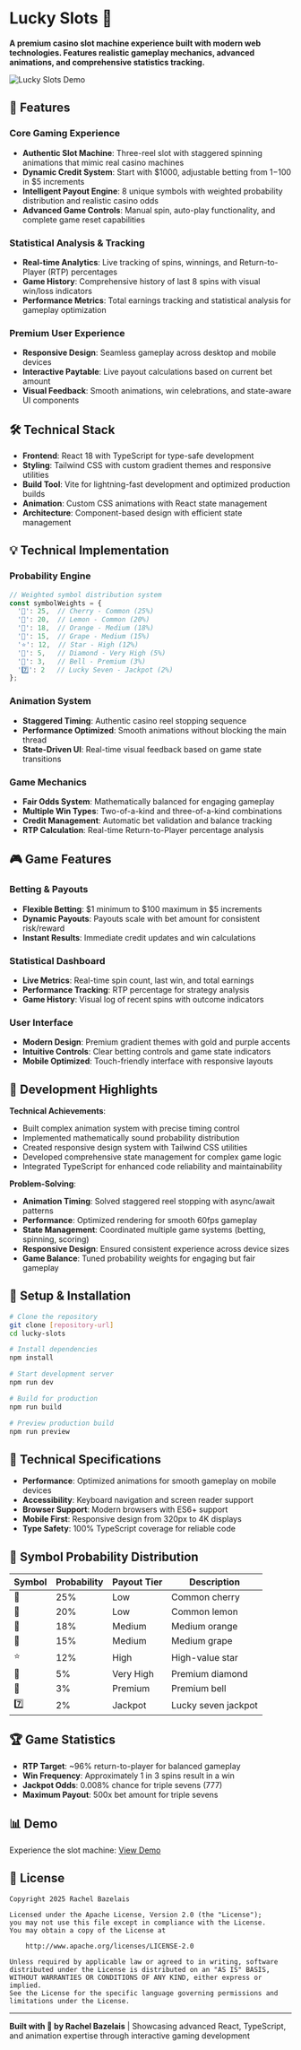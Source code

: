 # Lucky Slots 🎰

**A premium casino slot machine experience built with modern web technologies. Features realistic gameplay mechanics, advanced animations, and comprehensive statistics tracking.**

![Lucky Slots Demo](src/assets/LuckSlotsV4.gif)

## 🚀 Features

### Core Gaming Experience
- **Authentic Slot Machine**: Three-reel slot with staggered spinning animations that mimic real casino machines
- **Dynamic Credit System**: Start with $1000, adjustable betting from $1-$100 in $5 increments
- **Intelligent Payout Engine**: 8 unique symbols with weighted probability distribution and realistic casino odds
- **Advanced Game Controls**: Manual spin, auto-play functionality, and complete game reset capabilities

### Statistical Analysis & Tracking
- **Real-time Analytics**: Live tracking of spins, winnings, and Return-to-Player (RTP) percentages
- **Game History**: Comprehensive history of last 8 spins with visual win/loss indicators
- **Performance Metrics**: Total earnings tracking and statistical analysis for gameplay optimization

### Premium User Experience
- **Responsive Design**: Seamless gameplay across desktop and mobile devices
- **Interactive Paytable**: Live payout calculations based on current bet amount
- **Visual Feedback**: Smooth animations, win celebrations, and state-aware UI components

## 🛠 Technical Stack

- **Frontend**: React 18 with TypeScript for type-safe development
- **Styling**: Tailwind CSS with custom gradient themes and responsive utilities
- **Build Tool**: Vite for lightning-fast development and optimized production builds
- **Animation**: Custom CSS animations with React state management
- **Architecture**: Component-based design with efficient state management

## 💡 Technical Implementation

### Probability Engine
```typescript
// Weighted symbol distribution system
const symbolWeights = {
  '🍒': 25,  // Cherry - Common (25%)
  '🍋': 20,  // Lemon - Common (20%)
  '🍊': 18,  // Orange - Medium (18%)
  '🍇': 15,  // Grape - Medium (15%)
  '⭐': 12,  // Star - High (12%)
  '💎': 5,   // Diamond - Very High (5%)
  '🔔': 3,   // Bell - Premium (3%)
  '7️⃣': 2   // Lucky Seven - Jackpot (2%)
};
```

### Animation System
- **Staggered Timing**: Authentic casino reel stopping sequence
- **Performance Optimized**: Smooth animations without blocking the main thread
- **State-Driven UI**: Real-time visual feedback based on game state transitions

### Game Mechanics
- **Fair Odds System**: Mathematically balanced for engaging gameplay
- **Multiple Win Types**: Two-of-a-kind and three-of-a-kind combinations
- **Credit Management**: Automatic bet validation and balance tracking
- **RTP Calculation**: Real-time Return-to-Player percentage analysis

## 🎮 Game Features

### Betting & Payouts
- **Flexible Betting**: $1 minimum to $100 maximum in $5 increments
- **Dynamic Payouts**: Payouts scale with bet amount for consistent risk/reward
- **Instant Results**: Immediate credit updates and win calculations

### Statistical Dashboard
- **Live Metrics**: Real-time spin count, last win, and total earnings
- **Performance Tracking**: RTP percentage for strategy analysis
- **Game History**: Visual log of recent spins with outcome indicators

### User Interface
- **Modern Design**: Premium gradient themes with gold and purple accents
- **Intuitive Controls**: Clear betting controls and game state indicators
- **Mobile Optimized**: Touch-friendly interface with responsive layouts

## 🎯 Development Highlights

**Technical Achievements**:
- Built complex animation system with precise timing control
- Implemented mathematically sound probability distribution
- Created responsive design system with Tailwind CSS utilities
- Developed comprehensive state management for complex game logic
- Integrated TypeScript for enhanced code reliability and maintainability

**Problem-Solving**:
- **Animation Timing**: Solved staggered reel stopping with async/await patterns
- **Performance**: Optimized rendering for smooth 60fps gameplay
- **State Management**: Coordinated multiple game systems (betting, spinning, scoring)
- **Responsive Design**: Ensured consistent experience across device sizes
- **Game Balance**: Tuned probability weights for engaging but fair gameplay

## 🔧 Setup & Installation

```bash
# Clone the repository
git clone [repository-url]
cd lucky-slots

# Install dependencies
npm install

# Start development server
npm run dev

# Build for production
npm run build

# Preview production build
npm run preview
```

## 🌟 Technical Specifications

- **Performance**: Optimized animations for smooth gameplay on mobile devices
- **Accessibility**: Keyboard navigation and screen reader support
- **Browser Support**: Modern browsers with ES6+ support
- **Mobile First**: Responsive design from 320px to 4K displays
- **Type Safety**: 100% TypeScript coverage for reliable code

## 🎲 Symbol Probability Distribution

| Symbol | Probability | Payout Tier | Description |
|--------|-------------|-------------|-------------|
| 🍒 | 25% | Low | Common cherry |
| 🍋 | 20% | Low | Common lemon |
| 🍊 | 18% | Medium | Medium orange |
| 🍇 | 15% | Medium | Medium grape |
| ⭐ | 12% | High | High-value star |
| 💎 | 5% | Very High | Premium diamond |
| 🔔 | 3% | Premium | Premium bell |
| 7️⃣ | 2% | Jackpot | Lucky seven jackpot |

## 🏆 Game Statistics

- **RTP Target**: ~96% return-to-player for balanced gameplay
- **Win Frequency**: Approximately 1 in 3 spins result in a win
- **Jackpot Odds**: 0.008% chance for triple sevens (777)
- **Maximum Payout**: 500x bet amount for triple sevens

## 📊 Demo

Experience the slot machine: [View Demo](src/assets/LuckSlotsV4.gif)

## 📄 License

```
Copyright 2025 Rachel Bazelais

Licensed under the Apache License, Version 2.0 (the "License");
you may not use this file except in compliance with the License.
You may obtain a copy of the License at

    http://www.apache.org/licenses/LICENSE-2.0

Unless required by applicable law or agreed to in writing, software
distributed under the License is distributed on an "AS IS" BASIS,
WITHOUT WARRANTIES OR CONDITIONS OF ANY KIND, either express or implied.
See the License for the specific language governing permissions and
limitations under the License.
```

---

**Built with 🎰 by Rachel Bazelais** | Showcasing advanced React, TypeScript, and animation expertise through interactive gaming development
